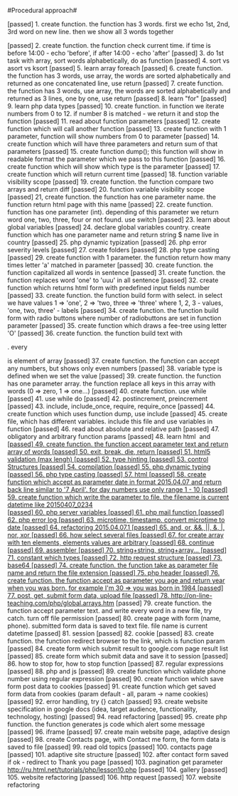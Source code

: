 #Procedural approach#

[passed] 1. create function. the function has 3 words. first we echo 1st, 2nd, 3rd word on new line. then we show all 3 words together 

[passed] 2. create function. the function check current time. if time is before 14:00 - echo 'before', if after 14:00 - echo 'after' 
[passed] 3. do 1st task with array, sort words alphabetically, do as function 
[passed] 4. sort vs asort vs ksort
[passed] 5. learn array foreach 
[passed] 6. create function. the function has 3 words, use array, the words are sorted alphabetically and returned as one concatenated line, use return
[passed] 7. create function. the function has 3 words, use array, the words are sorted alphabetically and returned as 3 lines, one by one, use return
[passed] 8. learn "for" 
[passed] 9. learn php data types 
[passed] 10. create function. in function we iterate numbers from 0 to 12. if number 8 is matched - we return it and stop the function
[passed] 11. read about function parameters
[passed] 12. create function which will call another function
[passed] 13. create function with 1 parameter, function will show numbers from 0 to parameter
[passed] 14. create function which will have three parameters and return sum of that parameters
[passed] 15. create function dump(); this function will show in readable format the parameter which we pass to this function
[passed] 16. create function which will show which type is the parameter 
[passed] 17. create function which will return current time
[passed] 18. function variable visibility scope
[passed] 19. create function. the function compare two arrays and return diff
[passed] 20. function variable visibility scope
[passed] 21, create function. the function has one parameter name. the function return html page with this name
[passed] 22. create function. function has one parameter (int). depending of this parameter we return word one, two, three, four or not found. use switch
[passed] 23. learn about global variables
[passed] 24. declare global variables country. create function which has one parameter name and return string $ name live in country
[passed] 25. php dynamic typization 
[passed] 26. php error severity levels
[passed] 27. create folders
[passed] 28. php type casting
[passed] 29. create function with 1 parameter. the function return how many times letter 'a' matched in parameter
[passed] 30. create function. the function capitalized all words in sentence
[passed] 31. create function. the function replaces word 'one' to 'uuu' in all sentence
[passed] 32. create function which returns html form with predefined input fields number
[passed] 33. create function. the function build form with select. in select we have values 1 => 'one', 2 => 'two, three => 'three' where 1, 2, 3 - values, 'one, two, three' - labels
[passed] 34. create function. the function build form with radio buttons where number of radiobuttons are set in function parameter
[passed] 35. create function which draws a fee-tree using letter 'O'
[passed] 36. create function. the function build text with <p>. every <p> is element of array 
[passed] 37. create function. the function can accept any numbers, but shows only even numbers
[passed] 38. variable type is defined when we set the value
[passed] 39. create function. the function has one parameter array. the function replace all keys in this array with words (0 => zero, 1 => one...)
[passed] 40. create function. use while
[passed] 41. use while do
[passed] 42. postincrement, preincrement
[passed] 43. include, include_once, require, require_once
[passed] 44. create function which uses function dump, use include
[passed] 45. create file, which has different variables. include this file and use variables in function
[passed] 46. read about absolute and relative path
[passed] 47. obligatory and arbitrary function params
[passed] 48. learn html <img> and <a href>
[passed] 49. create function. the function accept parameter text and return array of words
[passed] 50. exit, break, die, return
[passed] 51. html5 validation (max lengh)
[passed] 52. type hinting
[passed] 53. control Structures 
[passed] 54. compilation
[passed] 55. php dynamic typing
[passed] 56. php type casting
[passed] 57. html 
[passed] 58. create function which accept as parameter date in format 2015.04.07 and return back line similar to '7 April'. for day numbers use only range 1 - 10
[passed] 59. create function which write the parameter to file. the filename is current datetime like 20150407_0234  
[passed] 60. php server variables
[passed] 61. php mail function 
[passed] 62. php error log
[passed] 63. microtime, timestamp. convert microtime to date
[passed] 64. refactoring 2015.04.07.1
[passed] 65. and, or, &&, ||, &, |, nor, xor
[passed] 66. how select several files
[passed] 67. for create array with ten elements, elements values are arbitrary
[passed] 68. continue
[passed] 69. assembler
[passed] 70. string+string, string+array...
[passed] 71. constant which types 
[passed] 72. http request structure
[passed] 73. base64
[passed] 74. create function. the function take as parameter file name and return the file extension
[passed] 75. php header
[passed] 76. create function. the function accept as parameter you age and return year when you was born. for example I'm 30 => you was born in 1984 
[passed] 77. post, get, submit form data, upload file
[passed] 78. http://on-line-teaching.com/php/global.arrays.htm
[passed] 79. create function. the function accept parameter text. and write every word in a new file, try catch. turn off file permission
[passed] 80. create page with form (name, phone). submitted form data is saved to text file. file name is current datetime
[passed] 81. session
[passed] 82. cookie
[passed] 83. create function. the function redirect browser to the link, which is function param 
[passed] 84. create form which submit result to google.com page result list
[passed] 85. create form which submit data and save it to session 
[passed] 86. how to stop for, how to stop function
[passed] 87. regular expressions
[passed] 88. php and js
[passed] 89. create function which validate phone number using regular expression 
[passed] 90. create function which save form post data to cookies
[passed] 91. create function which get saved form data from cookies (param default - all, param -> name cookies)
[passed] 92. error handling, try {} catch 
[passed] 93. create website specification in google docs (idea, target audience, functionality, technology, hosting)
[passed] 94. read refactoring 
[passed] 95. create php function. the function generates js code which alert some message
[passed] 96. iframe
[passed] 97. create main website page, adaptive design
[passed] 98. create Contacts page, with Contact me form, the form data is saved to file 
[passed] 99. read old topics
[passed] 100. contacts page
[passed] 101. adaptive site structure
[passed] 102. after contact form saved if ok - redirect to Thank you page
[passed] 103. pagination get parameter  http://ru.html.net/tutorials/php/lesson10.php
[passed] 104. gallery
[passed] 105. website refactoring 
[passed] 106. http request 
[passed] 107. website refactoring 
